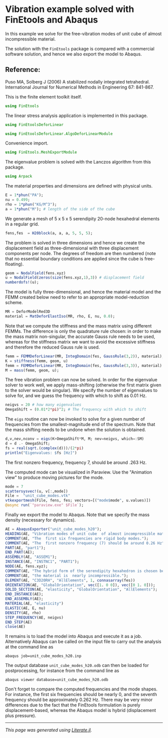# Vibration example  solved with FinEtools and Abaqus

In this example we solve for the free-vibration modes of unit cube  of almost incompressible material.

The solution with the `FinEtools` package is compared with a commercial software  solution, and hence we also export the model to Abaqus.

## Reference:
Puso MA, Solberg J (2006) A stabilized nodally integrated tetrahedral. International Journal for Numerical Methods in Engineering 67: 841-867.

This is the finite element toolkit itself.

```julia
using FinEtools
```

The linear stress analysis application is implemented in this package.

```julia
using FinEtoolsDeforLinear

using FinEtoolsDeforLinear.AlgoDeforLinearModule
```

Convenience import.

```julia
using FinEtools.MeshExportModule
```

The eigenvalue problem is solved with the Lanczos algorithm from this package.

```julia
using Arpack
```

The material properties and dimensions are defined with physical units.

```julia
E = 1*phun("PA");
nu = 0.499;
rho = 1*phun("KG/M^3");
a = 1*phun("M"); # length of the side of the cube
```

We generate a mesh of  5 x 5 x 5 serendipity 20-node hexahedral elements in a regular grid.

```julia
fens,fes  = H20block(a, a, a, 5, 5, 5);
```

The problem is solved in three dimensions and hence we create the  displacement field as three-dimensional with three displacement components per node. The degrees of freedom are then numbered  (note that no essential boundary conditions are applied since the cube is free-floating).

```julia
geom = NodalField(fens.xyz)
u = NodalField(zeros(size(fens.xyz,1),3)) # displacement field
numberdofs!(u);
```

The model is fully three-dimensional, and hence the material model  and the FEMM created below need to refer to an appropriate model-reduction scheme.

```julia
MR = DeforModelRed3D
material = MatDeforElastIso(MR, rho, E, nu, 0.0);
```

Note that we compute the stiffness  and the mass matrix using different FEMMs. The difference  is only the quadrature rule chosen: in order to make the mass matrix  non-singular, the accurate  Gauss rule  needs to be used, whereas for the stiffness matrix we want to avoid the excessive stiffness  and therefore  the reduced Gauss rule is used.

```julia
femm = FEMMDeforLinear(MR, IntegDomain(fes, GaussRule(3,2)), material);
K = stiffness(femm, geom, u)
femm = FEMMDeforLinear(MR, IntegDomain(fes, GaussRule(3,3)), material)
M = mass(femm, geom, u);
```

The free vibration problem  can now be solved.   In order for the eigenvalue solver  to work well, we apply mass-shifting (otherwise the first matrix given to the solver would be singular). We specify the number of eigenvalues to solve for, and we  guess the frequency  with which to shift as 0.01 Hz.

```julia
neigvs = 20 # how many eigenvalues
OmegaShift = (0.01*2*pi)^2; # The frequency with which to shift
```

The `eigs` routine can now be invoked to solve for a given number of frequencies from the smallest-magnitude end of the spectrum. Note that the mass shifting  needs to be undone when the solution is obtained.

```julia
d,v,nev,nconv = eigs(K+OmegaShift*M, M; nev=neigvs, which=:SM)
d = d .- OmegaShift;
fs = real(sqrt.(complex(d)))/(2*pi)
println("Eigenvalues: $fs [Hz]")
```

The first nonzero frequency, frequency 7, should be around .263 Hz.

The computed mode can be visualized in Paraview. Use the  "Animation view" to produce moving pictures for the mode.

```julia
mode = 7
scattersysvec!(u, v[:,mode])
File =  "unit_cube_modes.vtk"
vtkexportmesh(File, fens, fes; vectors=[("mode$mode", u.values)])
@async run(`"paraview.exe" $File`);
```

Finally  we export the model to Abaqus.  Note that we specify the mass density (necessary for dynamics).

```julia
AE = AbaqusExporter("unit_cube_modes_h20");
HEADING(AE, "Vibration modes of unit cube  of almost incompressible material.");
COMMENT(AE, "The  first six frequencies are rigid body modes.");
COMMENT(AE, "The  first nonzero frequency (7) should be around 0.26 Hz");
PART(AE, "part1");
END_PART(AE);
ASSEMBLY(AE, "ASSEM1");
INSTANCE(AE, "INSTNC1", "PART1");
NODE(AE, fens.xyz);
COMMENT(AE, "The hybrid form of the serendipity hexahedron is chosen because");
COMMENT(AE, "the material is  nearly incompressible.");
ELEMENT(AE, "C3D20RH", "AllElements", 1, connasarray(fes))
ORIENTATION(AE, "GlobalOrientation", vec([1. 0 0]), vec([0 1. 0]));
SOLID_SECTION(AE, "elasticity", "GlobalOrientation", "AllElements");
END_INSTANCE(AE);
END_ASSEMBLY(AE);
MATERIAL(AE, "elasticity")
ELASTIC(AE, E, nu)
DENSITY(AE, rho)
STEP_FREQUENCY(AE, neigvs)
END_STEP(AE)
close(AE)
```

It remains is to load the model into Abaqus and execute it as a job. Alternatively Abaqus can be called on the input file to carry out the analysis at the command line as
```
abaqus job=unit_cube_modes_h20.inp
```
The output database `unit_cube_modes_h20.odb` can then be loaded for postprocessing, for instance from the command line as
```
abaqus viewer database=unit_cube_modes_h20.odb
```
Don't forget to compare the computed frequencies and the mode shapes.  For instance, the first six frequencies should be nearly 0, and the seventh frequency should be approximately  0.262 Hz. There may be  very minor differences due to the fact that  the
FinEtools formulation is purely displacement-based, whereas the Abaqus model is hybrid (displacement plus pressure).

---

*This page was generated using [Literate.jl](https://github.com/fredrikekre/Literate.jl).*


